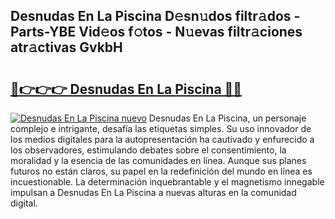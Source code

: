 ## Desnudas En La Piscina D𝚎sn𝚞dos filtr𝚊dos - Parts-YBE Vid𝚎os f𝚘tos - N𝚞evas filtr𝚊ciones atr𝚊ctivas GvkbH

# <h2><a href="http://mbbdm3.tromn.icu/?c=Desnudas+En+La+Piscina">🔗👉👉👉 Desnudas En La Piscina 🔗🔗</a></h2>

[![Desnudas En La Piscina nuevo](https://i.imgur.com/pEAQMta.gif)](http://mbbdm3.tromn.icu/?c=Desnudas+En+La+Piscina)
Desnudas En La Piscina, un personaje complejo e intrigante, desafía las etiquetas simples. Su uso innovador de los medios digitales para la autopresentación ha cautivado y enfurecido a los observadores, estimulando debates sobre el consentimiento, la moralidad y la esencia de las comunidades en línea. Aunque sus planes futuros no están claros, su papel en la redefinición del mundo en línea es incuestionable. La determinación inquebrantable y el magnetismo innegable impulsan a Desnudas En La Piscina a nuevas alturas en la comunidad digital.

